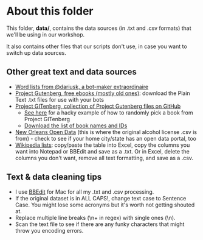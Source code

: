 # About this folder
This folder, **data/**, contains the data sources (in .txt and .csv formats) that we'll be using in our workshop.

It also contains other files that our scripts don't use, in case you want to switch up data sources.

## Other great text and data sources
- [Word lists from @dariusk, a bot-maker extraordinaire](https://github.com/dariusk/corpora/tree/master/data)
- [Project Gutenberg, free ebooks (mostly old ones)](http://www.gutenberg.org/): download the Plain Text .txt files for use with your bots
- [Project GITenberg, collection of Project Gutenberg files on GitHub](https://github.com/GITenberg) 
	- [See here](https://github.com/robincamille/nanogenmo2016/blob/master/excerpt.py) for a hacky example of how to randomly pick a book from Project GITenberg
	- [Download the list of book names and IDs](https://github.com/gitenberg-dev/giten_site/blob/master/assets/GITenberg_repos_list_2.tsv)
- [New Orleans Open Data](https://data.nola.gov/browse/) (this is where the original alcohol license .csv is from) - check to see if your home city/state has an open data portal, too
- [Wikipedia lists](https://en.wikipedia.org/wiki/List_of_lists_of_lists): copy/paste the table into Excel, copy the columns you want into Notepad or BBEdit and save as a .txt. Or in Excel, delete the columns you don't want, remove all text formatting, and save as a .csv.

## Text & data cleaning tips
- I use [BBEdit](https://www.barebones.com/products/bbedit/) for Mac for all my .txt and .csv processing.
- If the original dataset is in ALL CAPS!, change text case to Sentence Case. You might lose some acronyms but it's worth not getting shouted at.
- Replace multiple line breaks (\n+ in regex) with single ones (\n).
- Scan the text file to see if there are any funky characters that might throw you encoding errors.
